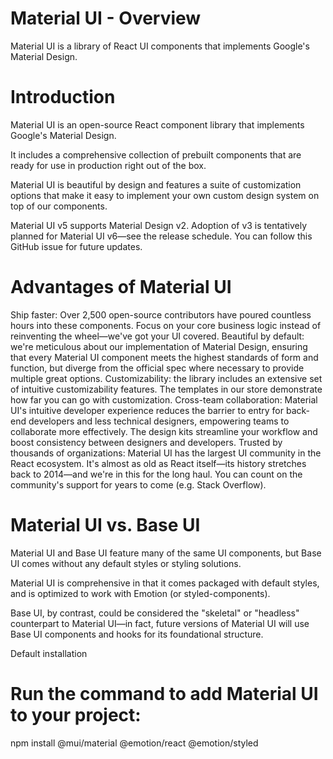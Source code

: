 # Material UI - Overview
Material UI is a library of React UI components that implements Google's Material Design.

# Introduction

Material UI is an open-source React component library that implements Google's Material Design.

It includes a comprehensive collection of prebuilt components that are ready for use in production right out of the box.

Material UI is beautiful by design and features a suite of customization options that make it easy to implement your own custom design system on top of our components.

Material UI v5 supports Material Design v2. Adoption of v3 is tentatively planned for Material UI v6—see the release schedule. You can follow this GitHub issue for future updates.

# Advantages of Material UI

Ship faster: Over 2,500 open-source contributors have poured countless hours into these components. Focus on your core business logic instead of reinventing the wheel—we've got your UI covered.
Beautiful by default: we're meticulous about our implementation of Material Design, ensuring that every Material UI component meets the highest standards of form and function, but diverge from the official spec where necessary to provide multiple great options.
Customizability: the library includes an extensive set of intuitive customizability features. The templates in our store demonstrate how far you can go with customization.
Cross-team collaboration: Material UI's intuitive developer experience reduces the barrier to entry for back-end developers and less technical designers, empowering teams to collaborate more effectively. The design kits streamline your workflow and boost consistency between designers and developers.
Trusted by thousands of organizations: Material UI has the largest UI community in the React ecosystem. It's almost as old as React itself—its history stretches back to 2014—and we're in this for the long haul. You can count on the community's support for years to come (e.g. Stack Overflow).

# Material UI vs. Base UI

Material UI and Base UI feature many of the same UI components, but Base UI comes without any default styles or styling solutions.

Material UI is comprehensive in that it comes packaged with default styles, and is optimized to work with Emotion (or styled-components).

Base UI, by contrast, could be considered the "skeletal" or "headless" counterpart to Material UI—in fact, future versions of Material UI will use Base UI components and hooks for its foundational structure.

Default installation

# Run the command to add Material UI to your project:

 npm install @mui/material @emotion/react @emotion/styled 
